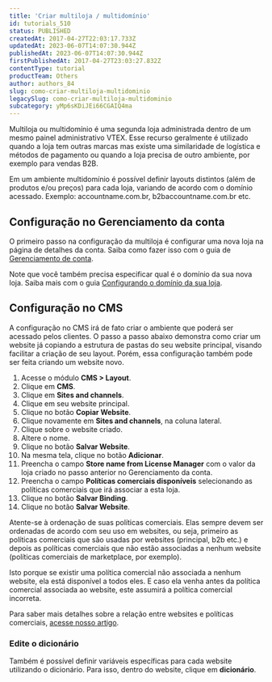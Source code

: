 ```yaml
---
title: 'Criar multiloja / multidomínio'
id: tutorials_510
status: PUBLISHED
createdAt: 2017-04-27T22:03:17.733Z
updatedAt: 2023-06-07T14:07:30.944Z
publishedAt: 2023-06-07T14:07:30.944Z
firstPublishedAt: 2017-04-27T23:03:27.832Z
contentType: tutorial
productTeam: Others
author: authors_84
slug: como-criar-multiloja-multidominio
legacySlug: como-criar-multiloja-multidominio
subcategory: yMp6sKDiJEi66CGAIQ4ma
---
```


Multiloja ou multidomínio é uma segunda loja administrada dentro de um mesmo painel administrativo VTEX. Esse recurso geralmente é utilizado quando a loja tem outras marcas mas existe uma similaridade de logística e métodos de pagamento ou quando a loja precisa de outro ambiente, por exemplo para vendas B2B.

Em um ambiente multidomínio é possível definir layouts distintos (além de produtos e/ou preços) para cada loja, variando de acordo com o domínio acessado. Exemplo: accountname.com.br, b2baccountname.com.br etc.

## Configuração no Gerenciamento da conta

O primeiro passo na configuração da multiloja é configurar uma nova loja na página de detalhes da conta. Saiba como fazer isso com o guia de [Gerenciamento de conta](https://help.vtex.com/pt/tutorial/account-details-page--2vhUVOKfCaswqLguT2F9xq).

Note que você também precisa especificar qual é o domínio da sua nova loja. Saiba mais com o guia [Configurando o domínio da sua loja](https://help.vtex.com/tutorial/configurando-dominios-no-gerenciamento-da-conta--tutorials_2450).

## Configuração no CMS

A configuração no CMS irá de fato criar o ambiente que poderá ser acessado pelos clientes. O passo a passo abaixo demonstra como criar um website já copiando a estrutura de pastas do seu website principal, visando facilitar a criação de seu layout. Porém, essa configuração também pode ser feita criando um website novo.

1. Acesse o módulo **CMS > Layout**.
2. Clique em **CMS**.
3. Clique em **Sites and channels**.
4. Clique em seu website principal.
5. Clique no botão **Copiar Website**.
6. Clique novamente em **Sites and channels**, na coluna lateral.
7. Clique sobre o website criado.
8. Altere o nome.
9. Clique no botão **Salvar Website**.
10. Na mesma tela, clique no botão **Adicionar**.
11. Preencha o campo **Store name from License Manager** com o valor da loja criado no passo anterior no Gerenciamento da conta.
12. Preencha o campo **Políticas comerciais disponíveis** selecionando as políticas comerciais que irá associar a esta loja.
13. Clique no botão **Salvar Binding**.
14. Clique no botão **Salvar Website**.

Atente-se à ordenação de suas políticas comerciais. Elas sempre devem ser ordenadas de acordo com seu uso em websites, ou seja, primeiro as políticas comerciais que são usadas por websites (principal, b2b etc.) e depois as políticas comerciais que não estão associadas a nenhum website (políticas comerciais de marketplace, por exemplo). 

Isto porque se existir uma política comercial não associada a nenhum website, ela está disponível a todos eles. E caso ela venha antes da política comercial associada ao website, este assumirá a política comercial incorreta. 

Para saber mais detalhes sobre a relação entre websites e políticas comerciais, [acesse nosso artigo](/pt/faq/como-funciona-a-relacao-entre-websites-e-politicas-comerciais).

### Edite o dicionário

Também é possível definir variáveis específicas para cada website utilizando o dicionário. Para isso, dentro do website, clique em **dicionário**.
